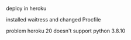 deploy in heroku 

installed waitress  and changed Procfile

problem heroku 20 doesn't support python 3.8.10